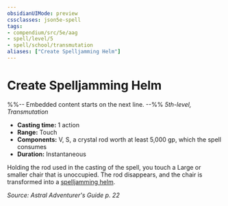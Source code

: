 ```yaml
---
obsidianUIMode: preview
cssclasses: json5e-spell
tags:
- compendium/src/5e/aag
- spell/level/5
- spell/school/transmutation
aliases: ["Create Spelljamming Helm"]
---
```

# Create Spelljamming Helm
%%-- Embedded content starts on the next line. --%%
*5th-level, Transmutation*  

- **Casting time:** 1 action
- **Range:** Touch
- **Components:** V, S, a crystal rod worth at least 5,000 gp, which the spell consumes
- **Duration:** Instantaneous

Holding the rod used in the casting of the spell, you touch a Large or smaller chair that is unoccupied. The rod disappears, and the chair is transformed into a [spelljamming helm](2-Mechanics/CLI/items/spelljamming-helm-aag.md).

*Source: Astral Adventurer's Guide p. 22*